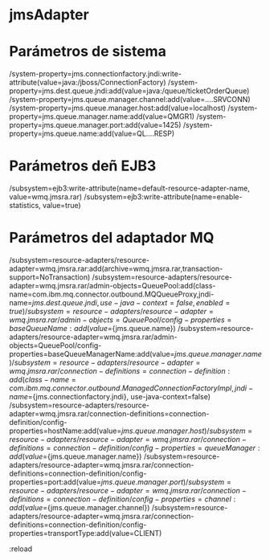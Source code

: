 # jmsAdapter

Parámetros de sistema
=====================
/system-property=jms.connectionfactory.jndi:write-attribute(value=java:/jboss/ConnectionFactory)
/system-property=jms.dest.queue.jndi:add(value=java:/queue/ticketOrderQueue)
/system-property=jms.queue.manager.channel:add(value=....SRVCONN)
/system-property=jms.queue.manager.host:add(value=localhost)
/system-property=jms.queue.manager.name:add(value=QMGR1)
/system-property=jms.queue.manager.port:add(value=1425)
/system-property=jms.queue.name:add(value=QL....RESP)

Parámetros deñ EJB3
=====================
/subsystem=ejb3:write-attribute(name=default-resource-adapter-name, value=wmq.jmsra.rar)
/subsystem=ejb3:write-attribute(name=enable-statistics, value=true)

Parámetros del adaptador MQ
============================
/subsystem=resource-adapters/resource-adapter=wmq.jmsra.rar:add(archive=wmq.jmsra.rar,transaction-support=NoTransaction)
/subsystem=resource-adapters/resource-adapter=wmq.jmsra.rar/admin-objects=QueuePool:add(class-name=com.ibm.mq.connector.outbound.MQQueueProxy,jndi-name=${jms.dest.queue.jndi},use-java-context=false,enabled=true)
/subsystem=resource-adapters/resource-adapter=wmq.jmsra.rar/admin-objects=QueuePool/config-properties=baseQueueName:add(value=${jms.queue.name})
/subsystem=resource-adapters/resource-adapter=wmq.jmsra.rar/admin-objects=QueuePool/config-properties=baseQueueManagerName:add(value=${jms.queue.manager.name})
/subsystem=resource-adapters/resource-adapter=wmq.jmsra.rar/connection-definitions=connection-definition:add(class-name=com.ibm.mq.connector.outbound.ManagedConnectionFactoryImpl,jndi-name=${jms.connectionfactory.jndi}, use-java-context=false)
/subsystem=resource-adapters/resource-adapter=wmq.jmsra.rar/connection-definitions=connection-definition/config-properties=hostName:add(value=${jms.queue.manager.host})
/subsystem=resource-adapters/resource-adapter=wmq.jmsra.rar/connection-definitions=connection-definition/config-properties=queueManager:add(value=${jms.queue.manager.name})
/subsystem=resource-adapters/resource-adapter=wmq.jmsra.rar/connection-definitions=connection-definition/config-properties=port:add(value=${jms.queue.manager.port})
/subsystem=resource-adapters/resource-adapter=wmq.jmsra.rar/connection-definitions=connection-definition/config-properties=channel:add(value=${jms.queue.manager.channel})
/subsystem=resource-adapters/resource-adapter=wmq.jmsra.rar/connection-definitions=connection-definition/config-properties=transportType:add(value=CLIENT)

:reload
